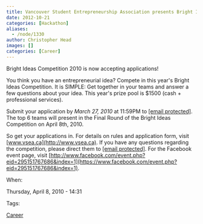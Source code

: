 ```yaml
---
title: Vancouver Student Entrepreneurship Association presents Bright Ideas Competition 2010
date: 2012-10-21
categories: [Hackathon]
aliases:
  - /node/1330
author: Christopher Head
images: []
categories: [Career]
---
```


Bright Ideas Competition 2010 is now accepting applications!

You think you have an entrepreneurial idea? Compete in this year's Bright Ideas Competition. It is SIMPLE: Get together in your teams and answer a few questions about your idea. This year's prize pool is $1500 (cash + professional services).

Submit your application by _March 27, 2010_ at 11:59PM to [\[email protected\]](/cdn-cgi/l/email-protection#b1d0dfdfd09fd0dff1c7c2d4d09fd2d0). The top 6 teams will present in the Final Round of the Bright Ideas Competition on April 8th, 2010.

So get your applications in. For details on rules and application form, visit [www.vsea.ca](http://www.vsea.ca). If you have any questions regarding the competition, please direct them to [\[email protected\]](/cdn-cgi/l/email-protection#61000f0f004f000f21171204004f0200). For the Facebook event page, visit [http://www.facebook.com/event.php?eid=295151767686&index=1](https://www.facebook.com/event.php?eid=295151767686&index=1).

When: 

Thursday, April 8, 2010 - 14:31

Tags: 

[Career](/career)
